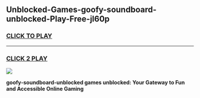 
## Unblocked-Games-goofy-soundboard-unblocked-Play-Free-jl60p
<h3>
<a href="https://premium76.site?title=goofy-soundboard-unblocked&ref=20M">CLICK TO PLAY</a></h3>
<hr>

<h3>
<a href="https://premium76.site?title=goofy-soundboard-unblocked&ref=20M">CLICK 2 PLAY</a>
  
</h3>

<a href="https://premium76.site?title=goofy-soundboard-unblocked&ref=19M"><img src="https://clearcache.store/games.png"></a>


**goofy-soundboard-unblocked games unblocked: Your Gateway to Fun and Accessible Online Gaming**
